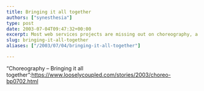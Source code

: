 ```yaml
---
title: Bringing it all together
authors: ["synesthesia"]
type: post
date: 2003-07-04T09:47:32+00:00
excerpt: Most web services projects are missing out on choreography, a vital extra layer that assembles multiple services into coherent business processes
slug: bringing-it-all-together 
aliases: ["/2003/07/04/bringing-it-all-together"]

---
```

&#8220;Choreography &#8211; Bringing it all together&#8221;:https://www.looselycoupled.com/stories/2003/choreo-bp0702.html